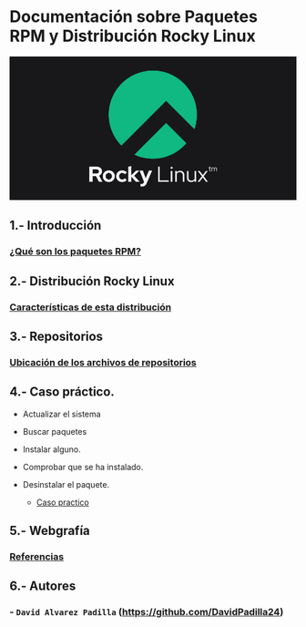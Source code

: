 # Documentación sobre Paquetes RPM y Distribución Rocky Linux
![rocky.png](rocky.png)

## 1.- Introducción

### [¿Qué son los paquetes RPM?](queesrpm.md)

## 2.- Distribución Rocky Linux

### [Características de esta distribución](distribucion.md) 

## 3.- Repositorios

###  [Ubicación de los archivos de repositorios](repositorios.md)

## 4.- Caso práctico.

  - Actualizar el sistema

  - Buscar paquetes

  - Instalar alguno.

  - Comprobar que se ha instalado.

  - Desinstalar el paquete.
    - [Caso practico](practico.md)

## 5.- Webgrafía
###  [Referencias](webgrafia.md)

## 6.- Autores

### - `David Alvarez Padilla` (https://github.com/DavidPadilla24)



